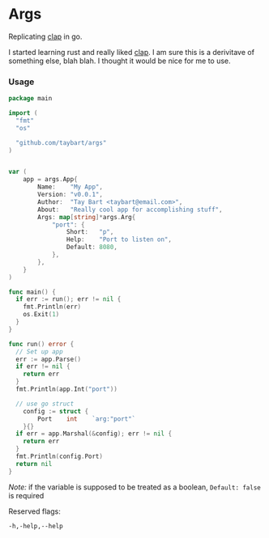 # Args

Replicating [clap](https://github.com/clap-rs/clap) in go.

I started learning rust and really liked [clap](https://github.com/clap-rs/clap). I am sure this is a derivitave of something else, blah blah. I thought it would be nice for me to use.

### Usage

```go
package main

import (
  "fmt"
  "os"

  "github.com/taybart/args"
)


var (
	app = args.App{
		Name:    "My App",
		Version: "v0.0.1",
		Author:  "Tay Bart <taybart@email.com>",
		About:   "Really cool app for accomplishing stuff",
		Args: map[string]*args.Arg{
			"port": {
				Short:   "p",
				Help:    "Port to listen on",
				Default: 8080,
			},
		},
	}
)

func main() {
  if err := run(); err != nil {
    fmt.Println(err)
    os.Exit(1)
  }
}

func run() error {
  // Set up app
  err := app.Parse()
  if err != nil {
    return err
  }
  fmt.Println(app.Int("port"))

  // use go struct
	config := struct {
		Port    int    `arg:"port"`
	}{}
  if err = app.Marshal(&config); err != nil {
    return err
  }
  fmt.Println(config.Port)
  return nil
}
```

*Note:* if the variable is supposed to be treated as a boolean, `Default: false` is required 

Reserved flags:

`-h,-help,--help`
